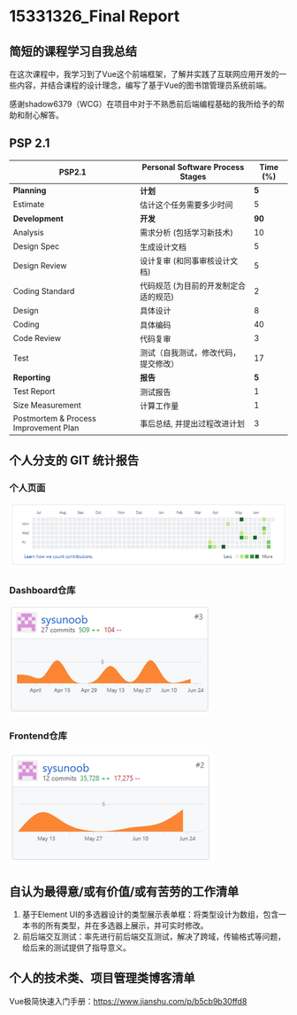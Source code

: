 # 15331326_Final Report

## 简短的课程学习自我总结

在这次课程中，我学习到了Vue这个前端框架，了解并实践了互联网应用开发的一些内容，并结合课程的设计理念，编写了基于Vue的图书馆管理员系统前端。

感谢shadow6379（WCG）在项目中对于不熟悉前后端编程基础的我所给予的帮助和耐心解答。

## PSP 2.1

| PSP2.1                            | Personal Software Process Stages | Time (%) |
| - | - | - |
| **Planning**                          | **计划**                               | **5**        |
| Estimate                              | 估计这个任务需要多少时间                         | 5            |
| **Development**                       | **开发**                               | **90**       |
| Analysis                              | 需求分析 (包括学习新技术)                       | 10           |
| Design Spec                           | 生成设计文档                               | 5            |
| Design Review                         | 设计复审 (和同事审核设计文档)                     | 5            |
| Coding Standard                       | 代码规范 (为目前的开发制定合适的规范)                 | 2            |
| Design                                | 具体设计                                 | 8            |
| Coding                                | 具体编码                                 | 40           |
| Code Review                           | 代码复审                                 | 3            |
| Test                                  | 测试（自我测试，修改代码，提交修改）                   | 17           |
| **Reporting**                         | **报告**                               | **5**        |
| Test Report                           | 测试报告                                 | 1            |
| Size Measurement                      | 计算工作量                                | 1            |
| Postmortem & Process Improvement Plan | 事后总结, 并提出过程改进计划                      | 3            |

## 个人分支的 GIT 统计报告
### 个人页面
![](./asset/15331326_gitpage1.png)
### Dashboard仓库
![](./asset/15331326_gitpage2.png)
### Frontend仓库
![](./asset/15331326_gitpage3.png)

## 自认为最得意/或有价值/或有苦劳的工作清单

1.  基于Element UI的多选器设计的类型展示表单框：将类型设计为数组，包含一本书的所有类型，并在多选器上展示，并可实时修改。
2.  前后端交互测试：率先进行前后端交互测试，解决了跨域，传输格式等问题，给后来的测试提供了指导意义。

## 个人的技术类、项目管理类博客清单

Vue极简快速入门手册：https://www.jianshu.com/p/b5cb9b30ffd8
